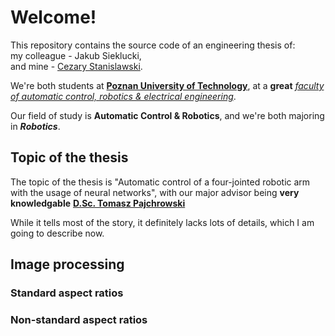# Welcome!
This repository contains the source code of an engineering thesis of:  
my colleague - Jakub Sieklucki,  
and mine - [Cezary Stanislawski](https://www.linkedin.com/in/cezary-stanis%C5%82awski-29b5781b5/).  

We're both students at [**Poznan University of Technology**](https://put.poznan.pl/en?q=), at a **great** [*faculty of automatic control, robotics & electrical engineering*](https://goo.gl/maps/L2rSoj7zUiYd6xue9).

Our field of study is **Automatic Control & Robotics**, and we're both majoring in **_Robotics_**.

## Topic of the thesis
The topic of the thesis is "Automatic control of a four-jointed robotic arm with the usage of neural networks", with our major advisor being **very knowledgable** [**D.Sc. Tomasz Pajchrowski**](https://zsep.cie.put.poznan.pl/index.php/researcher/tomasz-pajchrowski)

While it tells most of the story, it definitely lacks lots of details, which I am going to describe now.

## Image processing 

### Standard aspect ratios

### Non-standard aspect ratios

